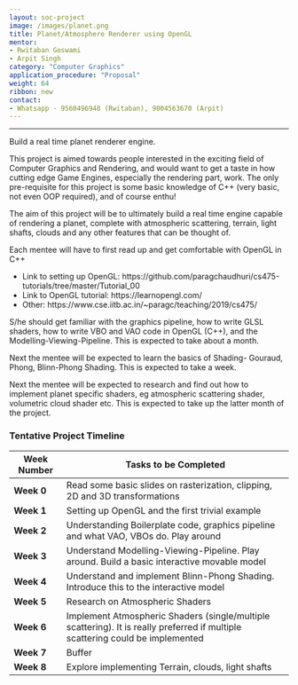 ```yaml
---
layout: soc-project
image: /images/planet.png
title: Planet/Atmosphere Renderer using OpenGL
mentor: 
- Rwitaban Goswami
- Arpit Singh
category: "Computer Graphics"
application_procedure: "Proposal"
weight: 64
ribbon: new
contact:
- Whatsapp - 9560496948 (Rwitaban), 9004563670 (Arpit)
---
```


---

Build a real time planet renderer engine.

<!--break-->

This project is aimed towards people interested in the exciting field of Computer Graphics and Rendering, and would want to get a taste in how cutting edge Game Engines, especially the rendering part, work. The only pre-requisite for this project is some basic knowledge of C++ (very basic, not even OOP required), and of course enthu!

The aim of this project will be to ultimately build a real time engine capable of rendering a planet, complete with atmospheric scattering, terrain, light shafts, clouds and any other features that can be thought of.

Each mentee will have to first read up and get comfortable with OpenGL in C++

<ul>
<li>Link to setting up OpenGL: <a> https://github.com/paragchaudhuri/cs475-tutorials/tree/master/Tutorial_00 </a> </li>
<li>Link to OpenGL tutorial: <a> https://learnopengl.com/</a></li>
<li>Other: <a>https://www.cse.iitb.ac.in/~paragc/teaching/2019/cs475/</a></li>
</ul>

S/he should get familiar with the graphics pipeline, how to write GLSL shaders, how to write VBO and VAO code in OpenGL (C++), and the Modelling-Viewing-Pipeline. This is expected to take about a month.

Next the mentee will be expected to learn the basics of Shading- Gouraud, Phong, Blinn-Phong Shading. This is expected to take a week.

Next the mentee will be expected to research and find out how to implement planet specific shaders, eg atmospheric scattering shader, volumetric cloud shader etc. This is expected to take up the latter month of the project.

<!--break-->

### Tentative Project Timeline



<!--break-->

|Week Number  | Tasks to be Completed|
|--- | --- | 
|**Week 0** |Read some basic slides on rasterization, clipping, 2D and 3D transformations |
|**Week 1** |Setting up OpenGL and the first trivial example|
|**Week 2** |Understanding Boilerplate code, graphics pipeline and what VAO, VBOs do. Play around |
|**Week 3** |Understand Modelling-Viewing-Pipeline. Play around. Build a basic interactive movable model|
|**Week 4** |Understand and implement Blinn-Phong Shading. Introduce this to the interactive model|
|**Week 5** |Research on Atmospheric Shaders|
|**Week 6** |Implement Atmospheric Shaders (single/multiple scattering). It is really preferred if multiple scattering could be implemented|
|**Week 7** |Buffer |
|**Week 8** |Explore implementing Terrain, clouds, light shafts |


<!--break-->
